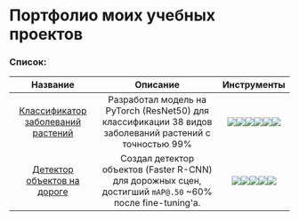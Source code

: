 # Портфолио моих учебных проектов 

###  Список:
| Название | Описание | Инструменты |
| :--------: | :-------: | :-------: |
|[Классификатор заболеваний растений](https://github.com/DEsterossa/Data-Science-/tree/main/SoloProjects/AgroVision%20AI) |Разработал модель на PyTorch (ResNet50) для классификации 38 видов заболеваний растений с точностью 99%|<img src="https://img.shields.io/badge/PyTorch-black?style=flat-square&logo=pytorch&logoColor=orange"/><img src="https://img.shields.io/badge/Pandas-black?style=flat-square&logo=pandas&logoColor=orange"/><img src="https://img.shields.io/badge/NumPy-black?style=flat-square&logo=numpy&logoColor=blue"/><img src="https://img.shields.io/badge/Matplotlib-black?style=flat-square&logo=matplotlib&logoColor=white"/><img src="https://img.shields.io/badge/Flask-black?style=flat-square&logo=flask&logoColor=white"/><img src="https://img.shields.io/badge/Docker-black?style=flat-square&logo=docker&logoColor=blue"/>|
|[Детектор объектов на дороге](https://github.com/DEsterossa/Data-Science-/tree/main/SoloProjects/road_object_detector) |Создал детектор объектов (Faster R-CNN) для дорожных сцен, достигший `mAP@.50` ~60% после fine-tuning'а.|<img src="https://img.shields.io/badge/PyTorch-black?style=flat-square&logo=pytorch&logoColor=orange"/><img src="https://img.shields.io/badge/Pandas-black?style=flat-square&logo=pandas&logoColor=orange"/><img src="https://img.shields.io/badge/OpenCV-black?style=flat-square&logo=opencv&logoColor=white"/><img src="https://img.shields.io/badge/Albumentations-black?style=flat-square&logoColor=white"/><img src="https://img.shields.io/badge/Scikit--learn-black?style=flat-square&logo=scikit-learn&logoColor=orange"/>|